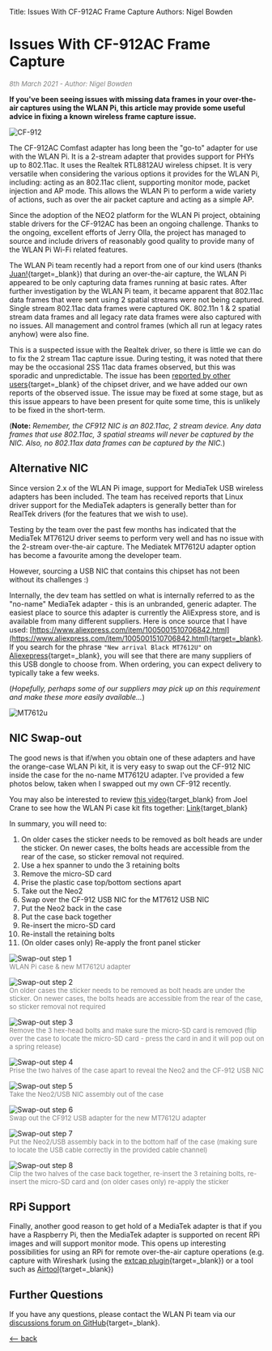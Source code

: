 Title: Issues With CF-912AC Frame Capture 
Authors: Nigel Bowden

# Issues With CF-912AC Frame Capture

<span style="font-size: small; color:gray">*8th March 2021 - Author: Nigel Bowden*</span>

__If you've been seeing issues with missing data frames in your over-the-air captures using the WLAN Pi, this article may provide some useful advice in fixing a known wireless frame capture issue.__

![CF-912](../images/cf912.jpg)

The CF-912AC Comfast adapter has long been the "go-to" adapter for use with the WLAN Pi. It is a 2-stream adapter that provides support for PHYs up to 802.11ac.  It uses the Realtek RTL8812AU wireless chipset. It is very versatile when considering the various options it provides for the WLAN Pi, including: acting as an 802.11ac client, supporting monitor mode, packet injection and AP mode. This allows the WLAN Pi to perform a wide variety of actions, such as over the air packet capture and acting as a simple AP.

Since the adoption of the NEO2 platform for the WLAN Pi project, obtaining stable drivers for the CF-912AC has been an ongoing challenge. Thanks to the ongoing, excellent efforts of Jerry Olla, the project has managed to source and include drivers of reasonably good quality to provide many of the WLAN Pi Wi-Fi related features.

The WLAN Pi team recently had a report from one of our kind users (thanks [Juan!](https://twitter.com/ibanezjuan_){target=_blank}) that during an over-the-air capture, the WLAN Pi appeared to be only capturing data frames running at basic rates. After further investigation by the WLAN Pi team, it became apparent that 802.11ac data frames that were sent using 2 spatial streams were not being captured. Single stream 802.11ac data frames were captured OK. 802.11n 1 & 2 spatial stream data frames and all legacy rate data frames were also captured with no issues. All management and control frames (which all run at legacy rates anyhow) were also fine.

This is a suspected issue with the Realtek driver, so there is little we can do to fix the 2 stream 11ac capture issue. During testing, it was noted that there may be the occasional 2SS 11ac data frames observed, but this was sporadic and unpredictable. The issue has been [reported by other users](https://github.com/aircrack-ng/rtl8812au/issues/635){target=_blank} of the chipset driver, and we have added our own reports of the observed issue. The issue may be fixed at some stage, but as this issue appears to have been present for quite some time, this is unlikely to be fixed in the short-term.

(__Note:__ *Remember, the CF912 NIC is an 802.11ac, 2 stream device. Any data frames that use 802.11ac, 3 spatial streams will never be captured by the NIC. Also, no 802.11ax data frames can be captured by the NIC.*)

## Alternative NIC

Since version 2.x of the WLAN Pi image, support for MediaTek USB wireless adapters has been included. The team has received reports that Linux driver support for the MediaTek adapters is generally better than for RealTek drivers (for the features that we wish to use). 

Testing by the team over the past few months has indicated that the MediaTek MT7612U driver seems to perform very well and has no issue with the 2-stream over-the-air capture. The Mediatek MT7612U adapter option has become a favourite among the developer team.

However, sourcing a USB NIC that contains this chipset has not been without its challenges :)

Internally, the dev team has settled on what is internally referred to as the "no-name" MediaTek adapter - this is an unbranded, generic adapter. The easiest place to source this adapter is currently the AliExpress store, and is available from many different suppliers. Here is once source that I have used: [https://www.aliexpress.com/item/1005001510706842.html](https://www.aliexpress.com/item/1005001510706842.html){target=_blank}. If you search for the phrase `"New arrival Black MT7612U"` on [Aliexepress](https://www.aliexpress.com){target=_blank}, you will see that there are many suppliers of this USB dongle to choose from. When ordering, you can expect delivery to typically take a few weeks.

(*Hopefully, perhaps some of our suppliers may pick up on this requirement and make these more easily available...*)

![MT7612u](../images/mt7612u_adapter.png)

## NIC Swap-out 

The good news is that if/when you obtain one of these adapters and have the orange-case WLAN Pi kit, it is very easy to swap out the CF-912 NIC inside the case for the no-name MT7612U adapter. I've provided a few photos below, taken when I swapped out my own CF-912 recently. 

You may also be interested to review [this video](https://www.youtube.com/watch?v=8xih17YZF8c){target_blank} from Joel Crane to see how the WLAN Pi case kit fits together: [Link](https://www.youtube.com/watch?v=8xih17YZF8c){target_blank}

In summary, you will need to:

1. On older cases the sticker needs to be removed as bolt heads are under the sticker. On newer cases, the bolts heads are accessible from the rear of the case, so sticker removal not required.
2. Use a hex spanner to undo the 3 retaining bolts
3. Remove the micro-SD card
3. Prise the plastic case top/bottom sections apart
4. Take out the Neo2
5. Swap over the CF-912 USB NIC for the MT7612 USB NIC
6. Put the Neo2 back in the case
7. Put the case back together
8. Re-insert the micro-SD card 
9. Re-install the retaining bolts
10. (On older cases only) Re-apply the front panel sticker

![Swap-out step 1](../images/cf912_swapout_1.jpg)<br>
<span style="font-size: small; color:gray">WLAN Pi case & new MT7612U adapter</span>

![Swap-out step 2](../images/cf912_swapout_2.jpg)<br>
<span style="font-size: small; color:gray">On older cases the sticker needs to be removed as bolt heads are under the sticker. On newer cases, the bolts heads are accessible from the rear of the case, so sticker removal not required</span>

![Swap-out step 3](../images/cf912_swapout_3.jpg)<br>
<span style="font-size: small; color:gray">Remove the 3 hex-head bolts and make sure the micro-SD card is removed (flip over the case to locate the micro-SD card - press the card in and it will pop out on a spring release)</span>

![Swap-out step 4](../images/cf912_swapout_4.jpg)<br>
<span style="font-size: small; color:gray">Prise the two halves of the case apart to reveal the Neo2 and the CF-912 USB NIC</span>

![Swap-out step 5](../images/cf912_swapout_5.jpg)<br>
<span style="font-size: small; color:gray">Take the Neo2/USB NIC assembly out of the case</span>

![Swap-out step 6](../images/cf912_swapout_6.jpg)<br>
<span style="font-size: small; color:gray">Swap out the CF912 USB adapter for the new MT7612U adapter</span>

![Swap-out step 7](../images/cf912_swapout_7.jpg)<br>
<span style="font-size: small; color:gray">Put the Neo2/USB assembly back in to the bottom half of the case (making sure to locate the USB cable correctly in the provided cable channel)</span>

![Swap-out step 8](../images/cf912_swapout_8.jpg)<br>
<span style="font-size: small; color:gray">Clip the two halves of the case back together, re-insert the 3 retaining bolts, re-insert the micro-SD card and (on older cases only) re-apply the sticker</span>

## RPi Support

Finally, another good reason to get hold of a MediaTek adapter is that if you have a Raspberry Pi, then the MediaTek adapter is supported on recent RPi images and will support monitor mode. This opens up interesting possibilities for using an RPi for remote over-the-air capture operations (e.g. capture with Wireshark (using the [extcap plugin](https://github.com/wifinigel/wlan-extcap-win){target=_blank}) or a tool such as [Airtool](https://www.intuitibits.com/products/airtool/){target=_blank})

## Further Questions

If you have any questions, please contact the WLAN Pi team via our [discussions forum on GitHub](https://github.com/WLAN-Pi/releases/discussions){target=_blank}.

[<-- back][back]

<!-- Link list -->
[back]: index.md
